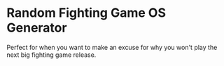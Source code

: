 # Random Fighting Game OS Generator

Perfect for when you want to make an excuse for why you won't play the next big fighting game release.


